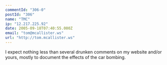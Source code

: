 ```yaml
---
commentId: "306-0"
postId: "306"
name: "TMC"
ip: "12.217.225.92"
date: 2005-09-18T07:40:55.000Z
email: "tom@mcallister.ws"
url: "http://tom.mcallister.ws"
---
```

<p>I expect nothing less than several drunken comments on my website and/or yours, mostly to document the effects of the car bombing.</p>